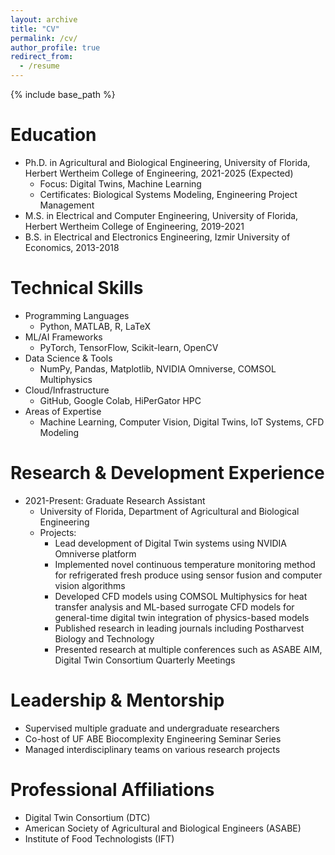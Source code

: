 ```yaml
---
layout: archive
title: "CV"
permalink: /cv/
author_profile: true
redirect_from:
  - /resume
---
```


{% include base_path %}

Education
======
* Ph.D. in Agricultural and Biological Engineering, University of Florida, Herbert Wertheim College of Engineering, 2021-2025 (Expected)
  * Focus: Digital Twins, Machine Learning
  * Certificates: Biological Systems Modeling, Engineering Project Management
* M.S. in Electrical and Computer Engineering, University of Florida, Herbert Wertheim College of Engineering, 2019-2021
* B.S. in Electrical and Electronics Engineering, Izmir University of Economics, 2013-2018

Technical Skills
======
* Programming Languages
  * Python, MATLAB, R, LaTeX
* ML/AI Frameworks
  * PyTorch, TensorFlow, Scikit-learn, OpenCV
* Data Science & Tools
  * NumPy, Pandas, Matplotlib, NVIDIA Omniverse, COMSOL Multiphysics
* Cloud/Infrastructure
  * GitHub, Google Colab, HiPerGator HPC
* Areas of Expertise
  * Machine Learning, Computer Vision, Digital Twins, IoT Systems, CFD Modeling

<!-- Work experience
======
* Fall 2021 - Now: Graduate Research Assistant
  * Department of Agricultural and Biological Engineering at the University of Florida
  * Research Interests: Cyber-Food Systems Engineering, Digital Twins, Machine Learning
  * Advisors: [Ziynet Boz](https://ziynetboz.com/) and [Rafael Muñoz-Carpena](https://abe.ufl.edu/faculty/carpena/people/RafaelMunozCarpena.shtml) -->

Research & Development Experience
======
* 2021-Present: Graduate Research Assistant
  * University of Florida, Department of Agricultural and Biological Engineering
  * Projects:
    * Lead development of Digital Twin systems using NVIDIA Omniverse platform
    * Implemented novel continuous temperature monitoring method for refrigerated fresh produce using sensor fusion and computer vision algorithms
    * Developed CFD models using COMSOL Multiphysics for heat transfer analysis and ML-based surrogate CFD models for general-time digital twin integration of physics-based models
    * Published research in leading journals including Postharvest Biology and Technology
    * Presented research at multiple conferences such as ASABE AIM, Digital Twin Consortium Quarterly Meetings

Leadership & Mentorship
======
* Supervised multiple graduate and undergraduate researchers
* Co-host of UF ABE Biocomplexity Engineering Seminar Series
* Managed interdisciplinary teams on various research projects

Professional Affiliations
======
* Digital Twin Consortium (DTC)
* American Society of Agricultural and Biological Engineers (ASABE)
* Institute of Food Technologists (IFT)

<!-- Skills
======
* Biological Systems Modeling
* Engineering Project Management
* Programming
  * Python, MATLAB -->

<!-- Publications
======
  <ul>{% for post in site.publications %}
    {% include archive-single-cv.html %}
  {% endfor %}</ul>
   -->
<!-- Talks
======
  <ul>{% for post in site.talks %}
    {% include archive-single-talk-cv.html %}
  {% endfor %}</ul>
  
Teaching
======
  <ul>{% for post in site.teaching %}
    {% include archive-single-cv.html %}
  {% endfor %}</ul>
  
Service and leadership
======
* Currently signed in to 43 different slack teams -->
